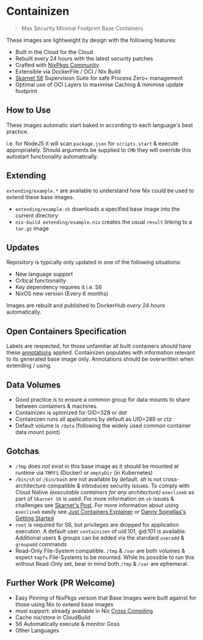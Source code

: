 # Containizen
> Max Security Minimal Footprint Base Containers

These images are lightweight by design with the following features:

- Built in the Cloud for the Cloud
- Rebuilt every 24 hours with the latest security patches
- Crafted with [NixPkgs Community](https://nixos.org/nixpkgs/)
- Extensible via DockerFile / OCI / Nix Build
- [Skarnet S6](https://skarnet.org/software/s6/) Supervision Suite for safe Process Zero+ management
- Optimal use of OCI Layers to maximise Caching & minimise update footprint

## How to Use
These images automatic start baked in according to each language's best practice.

i.e. for NodeJS it will scan `package.json` for `scripts.start` & execute appropriately. Should arguments be supplied to `CMD` they will override this autostart functionality automatically.

## Extending

`extending/example.*` are available to understand how Nix could be used to extend these base images.

- `extending/example.sh` downloads a specified base image into the current directory
- `nix-build extending/example.nix` creates the usual `result` linking to a `tar.gz` image

## Updates

Repository is typically only updated in one of the following situations:

- New language support
- Critical functionality
- Key dependency requires it i.e. S6
- NixOS new version (Every 6 months)

Images are rebuilt and published to DockerHub _every 24 hours_ automatically.

## Open Containers Specification

Labels are respected, for those unfamiliar all built containers _should_ have these [annotations](https://github.com/opencontainers/image-spec/blob/master/annotations.md#pre-defined-annotation-keys) applied. Containizen populates with information relevant to its generated base image only. Annotations should be overwritten when extending / using.

## Data Volumes
- Good practice is to ensure a common group for data mounts to share between containers & machines.
- Containizen is optimized for GID=328 or _dat_
- Containizen runs all applications by default as UID=289 or _ctz_
- Default volume is `/data` (following the widely used _common_ container data mount point)

## Gotchas

- `/tmp` does *not* exist in this base image as it should be mounted at runtime via `TMPFS` (Docker) or `emptyDir` (in Kubernetes)
- `/bin/sh` or `/bin/bash` are not available by default. *sh* is not cross-architecture compatible & introduces security issues. To comply with Cloud Native _(executable containers for any architecture)_ `execlineb` as part of `Skarnet S6` is used. For more information on `sh` issues & challenges see [Skarnet's Post](https://skarnet.org/software/execline/dieshdiedie.html). For more information about using `execlineb` easily see [Just Containers Explainer](https://github.com/just-containers/s6-overlay#executing-initialization-andor-finalization-tasks) or [Danny Spinellas's Getting Started](https://danyspin97.org/blog/getting-started-with-execline-scripting/)
- `root` is required for S6, but privileges are dropped for application execution. A default user `containizen` of uid:101, gid:101 is available. Additional users & groups can be added via the standard `useradd` & `groupadd` commands
- Read-Only File-System compatible. `/tmp` & `/var` are both volumes & expect `tmpfs` File-Systems to be mounted. While its possible to run this without Read-Only set, bear in mind both `/tmp` & `/var` are ephemeral.

## Further Work (PR Welcome)

- Easy Pinning of NixPkgs version that Base Images were built against for those using Nix to extend base images
- musl support: already available in Nix [Cross Compiling](https://matthewbauer.us/blog/beginners-guide-to-cross.html)
- Cache nix/store in CloudBuild
- S6 Automatically execute & monitor Goss
- Other Languages
